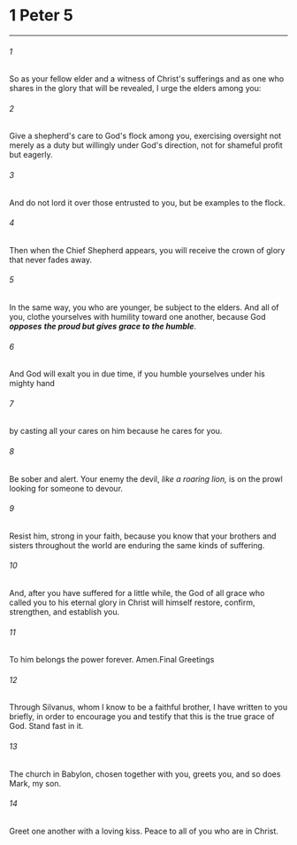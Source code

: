 # 1 Peter 5
***



###### 1 
So as your fellow elder and a witness of Christ's sufferings and as one who shares in the glory that will be revealed, I urge the elders among you: 

###### 2 
Give a shepherd's care to God's flock among you, exercising oversight not merely as a duty but willingly under God's direction, not for shameful profit but eagerly. 

###### 3 
And do not lord it over those entrusted to you, but be examples to the flock. 

###### 4 
Then when the Chief Shepherd appears, you will receive the crown of glory that never fades away. 

###### 5 
In the same way, you who are younger, be subject to the elders. And all of you, clothe yourselves with humility toward one another, because God **_opposes_** **_the proud but gives grace to the humble_**. 

###### 6 
And God will exalt you in due time, if you humble yourselves under his mighty hand 

###### 7 
by casting all your cares on him because he cares for you. 

###### 8 
Be sober and alert. Your enemy the devil, _like_ _a roaring lion,_ is on the prowl looking for someone to devour. 

###### 9 
Resist him, strong in your faith, because you know that your brothers and sisters throughout the world are enduring the same kinds of suffering. 

###### 10 
And, after you have suffered for a little while, the God of all grace who called you to his eternal glory in Christ will himself restore, confirm, strengthen, and establish you. 

###### 11 
To him belongs the power forever. Amen.Final Greetings 

###### 12 
Through Silvanus, whom I know to be a faithful brother, I have written to you briefly, in order to encourage you and testify that this is the true grace of God. Stand fast in it. 

###### 13 
The church in Babylon, chosen together with you, greets you, and so does Mark, my son. 

###### 14 
Greet one another with a loving kiss. Peace to all of you who are in Christ.
